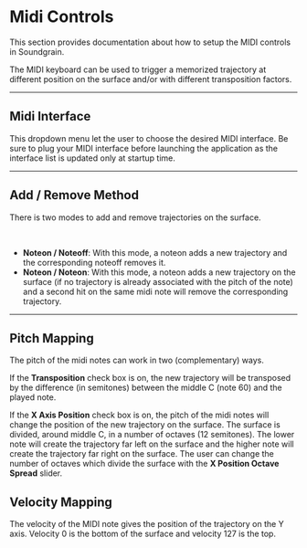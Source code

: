 Midi Controls
=============

This section provides documentation about how to setup the MIDI controls in
Soundgrain. 

The MIDI keyboard can be used to trigger a memorized trajectory at different
position on the surface and/or with different transposition factors.
 
______________________________________________________________________________

Midi Interface
--------------

This dropdown menu let the user to choose the desired MIDI interface. Be sure
to plug your MIDI interface before launching the application as the interface
list is updated only at startup time.

______________________________________________________________________________

Add / Remove Method
-------------------

There is two modes to add and remove trajectories on the surface.

<br>

- __Noteon / Noteoff__: With this mode, a noteon adds a new trajectory and the
corresponding noteoff removes it.
- __Noteon / Noteon__: With this mode, a noteon adds a new trajectory on the 
surface (if no trajectory is already associated with the pitch of the note) 
and a second hit on the same midi note will remove the corresponding trajectory.
______________________________________________________________________________

Pitch Mapping
-------------

The pitch of the midi notes can work in two (complementary) ways. 

If the __Transposition__ check box is on, the new trajectory will be transposed 
by the difference (in semitones) between the middle C (note 60) and the played
note. 

If the __X Axis Position__ check box is on, the pitch of the midi notes will 
change the position of the new trajectory on the surface. The surface is
divided, around middle C, in a number of octaves (12 semitones). The lower
note will create the trajectory far left on the surface and the higher note
will create the trajectory far right on the surface. The user can change the
number of octaves which divide the surface with the __X Position Octave Spread__
slider.

Velocity Mapping
----------------

The velocity of the MIDI note gives the position of the trajectory on the Y axis.
Velocity 0 is the bottom of the surface and velocity 127 is the top.
 
